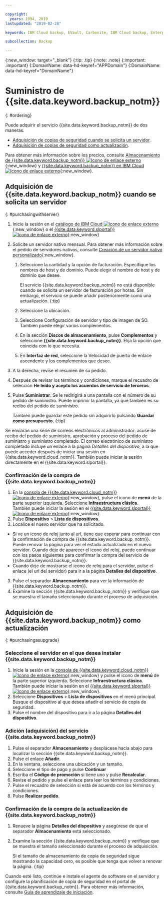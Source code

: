 ```yaml
---

copyright:
  years: 1994, 2019
lastupdated: "2019-02-28"

keywords: IBM Cloud backup, EVault, Carbonite, IBM Cloud backup, Enterprise backup

subcollection: Backup

---
```

{:new_window: target="_blank"}
{:tip: .tip}
{:note: .note}
{:important: .important}
{:DomainName: data-hd-keyref="APPDomain"}
{:DomainName: data-hd-keyref="DomainName"}

# Suministro de {{site.data.keyword.backup_notm}}
{: #ordering}

Puede adquirir el servicio {{site.data.keyword.backup_notm}} de dos maneras.

- [Adquisición de copias de seguridad cuando se solicita un servidor](#purchasingwithserver).
- [Adquisición de copias de seguridad como actualización](#purchasingasupgrade).

Para obtener más información sobre los precios, consulte [Almacenamiento de {{site.data.keyword.backup_notm}} ![Icono de enlace externo](../../icons/launch-glyph.svg "Icono de enlace externo")](https://www.ibm.com/cloud/backup-and-restore){:new_window} y [{{site.data.keyword.backup_notm}} en IBM Cloud ![Icono de enlace externo](../../icons/launch-glyph.svg "Icono de enlace externo")](https://www.ibm.com/cloud/backup/pricing){:new_window}.

## Adquisición de {{site.data.keyword.backup_notm}} cuando se solicita un servidor
{: #purchasingwithserver}

1. Inicie la sesión en el [catálogo de IBM Cloud ![Icono de enlace externo](../../icons/launch-glyph.svg "Icono de enlace externo")](https://{DomainName}/catalog){:new_window} o el [{{site.data.keyword.slportal}} ![Icono de enlace externo](../../icons/launch-glyph.svg "Icono de enlace externo")](https://control.softlayer.com/){:new_window}
2. Solicite un servidor nativo mensual. Para obtener más información sobre el pedido de servidores nativos, consulte [Creación de un servidor nativo personalizado](/docs/bare-metal?topic=bare-metal-ordering-baremetal-server#ordering-baremetal-server){:new_window}.
   1. Seleccione la cantidad y la opción de facturación. Especifique los nombres de host y de dominio. Puede elegir el nombre de host y de dominio que desee.

      El servicio {{site.data.keyword.backup_notm}} no está disponible cuando se solicita un servidor de facturación por horas. Sin embargo, el servicio se puede añadir posteriormente como una actualización.
      {:tip}
   2. Seleccione la ubicación.
   3. Seleccione Configuración de servidor y tipo de imagen de SO. También puede elegir varios complementos.
   4. En la sección **Discos de almacenamiento**, pulse **Complementos** y seleccione **{{site.data.keyword.backup_notm}}**. Elija la opción que coincida con lo que necesita.
   5. En **Interfaz de red**, seleccione la Velocidad de puerto de enlace ascendente y los complementos que desee.
3. A la derecha, revise el resumen de su pedido.
4. Después de revisar los términos y condiciones, marque el recuadro de selección **He leído y acepto los acuerdos de servicio de terceros**.
5. Pulse **Suministrar**. Se le redirigirá a una pantalla con el número de su pedido de suministro. Puede imprimir la pantalla, ya que también es su recibo del pedido de suministro.

   También puede guardar este pedido sin adquirirlo pulsando **Guardar como presupuesto**.
   {:tip}

Se enviarán una serie de correos electrónicos al administrador: acuse de recibo del pedido de suministro, aprobación y proceso del pedido de suministro y suministro completado. El correo electrónico de suministro completado incluye un enlace a la página *Detalles del dispositivo*, a la que puede acceder después de iniciar una sesión en {{site.data.keyword.cloud_notm}}. También puede iniciar la sesión directamente en el {{site.data.keyword.slportal}}.

### Confirmación de la compra de {{site.data.keyword.backup_notm}}
1. En la [consola de {{site.data.keyword.cloud_notm}} ![Icono de enlace externo](../../icons/launch-glyph.svg "Icono de enlace externo")](https://{DomainName}){:new_window}, pulse el icono de **menú** de la parte superior izquierda. Seleccione **Infraestructura clásica**.</br>
   También puede iniciar la sesión en el [{{site.data.keyword.slportal}} ![Icono de enlace externo](../../icons/launch-glyph.svg "Icono de enlace externo")](https://control.softlayer.com/){:new_window}.
2. Pulse **Dispositivo** > **Lista de dispositivos**.
2. Localice el nuevo servidor que ha solicitado.
  - Si ve un icono de reloj junto al url, tiene que esperar para continuar con la confirmación de compra de {{site.data.keyword.backup_notm}}. Puede renovar la página para ver el estado actualizado en el nuevo servidor. Cuando deje de aparecer el icono del reloj, puede continuar con los pasos siguientes para confirmar la compra del servicio de {{site.data.keyword.backup_notm}}.
  - Cuando deje de mostrarse el icono de reloj para el servidor, pulse el enlace (el url del servidor) para ir a la página **Detalles del dispositivo**.
3. Pulse el separador **Almacenamiento** para ver la información de {{site.data.keyword.backup_notm}}.
4. Examine la sección {{site.data.keyword.backup_notm}} y verifique que se muestra el tamaño seleccionado durante el proceso de adquisición.

## Adquisición de {{site.data.keyword.backup_notm}} como actualización
{: #purchasingasupgrade}

### Seleccione el servidor en el que desea instalar {{site.data.keyword.backup_notm}}

1. Inicie la sesión en la [consola de {{site.data.keyword.cloud_notm}} ![Icono de enlace externo](../../icons/launch-glyph.svg "Icono de enlace externo")](https://{DomainName}){:new_window} y pulse el icono de **menú** de la parte superior izquierda. Seleccione **Infraestructura clásica**.</br>
   También puede iniciar la sesión en el [{{site.data.keyword.slportal}} ![Icono de enlace externo](../../icons/launch-glyph.svg "Icono de enlace externo")](https://control.softlayer.com/){:new_window}.
2. Seleccione **Dispositivos** > **Lista de dispositivos** en el menú principal. Busque el dispositivo al que desea añadir el servicio de copia de seguridad.
3. Pulse el nombre del dispositivo para ir a la página **Detalles del dispositivo**.

### Adición (adquisición) del servicio {{site.data.keyword.backup_notm}}
1. Pulse el separador **Almacenamiento** y desplácese hacia abajo para localizar la sección {{site.data.keyword.backup_notm}}.
2. Pulse el enlace **Añadir**.
3. En la ventana, seleccione una ubicación y un tamaño.
4. Seleccione el tipo de pago y pulse **Continuar**
5. Escriba el **Código de promoción** si tiene uno y pulse **Recalcular**.
6. Revise el pedido y pulse el enlace para leer los términos y condiciones.
7. Pulse el recuadro de selección si está de acuerdo con los términos y condiciones.
7. Pulse **Realizar pedido**.

### Confirmación de la compra de la actualización de {{site.data.keyword.backup_notm}}
1. Renueve la página **Detalles del dispositivo** y asegúrese de que el separador **Almacenamiento** está seleccionado.
2. Examine la sección {{site.data.keyword.backup_notm}} y verifique que se muestra el tamaño seleccionado durante el proceso de adquisición.

   Si el tamaño de almacenamiento de copia de seguridad sigue mostrando la capacidad cero, es posible que tenga que volver a renovar la página.
   {:tip}

Cuando esté listo, continúe e instale el agente de software en el servidor y configure la planificación de copia de seguridad en el portal de {{site.data.keyword.backup_notm}}. Para obtener más información, consulte [Guía de aprendizaje de iniciación](/docs/infrastructure/Backup?topic=Backup-getting-started#getting-started).

